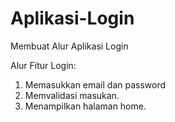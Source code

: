 # Aplikasi-Login
Membuat Alur Aplikasi Login

Alur Fitur Login:
1. Memasukkan email dan password
2. Memvalidasi masukan.
3. Menampilkan halaman home.
